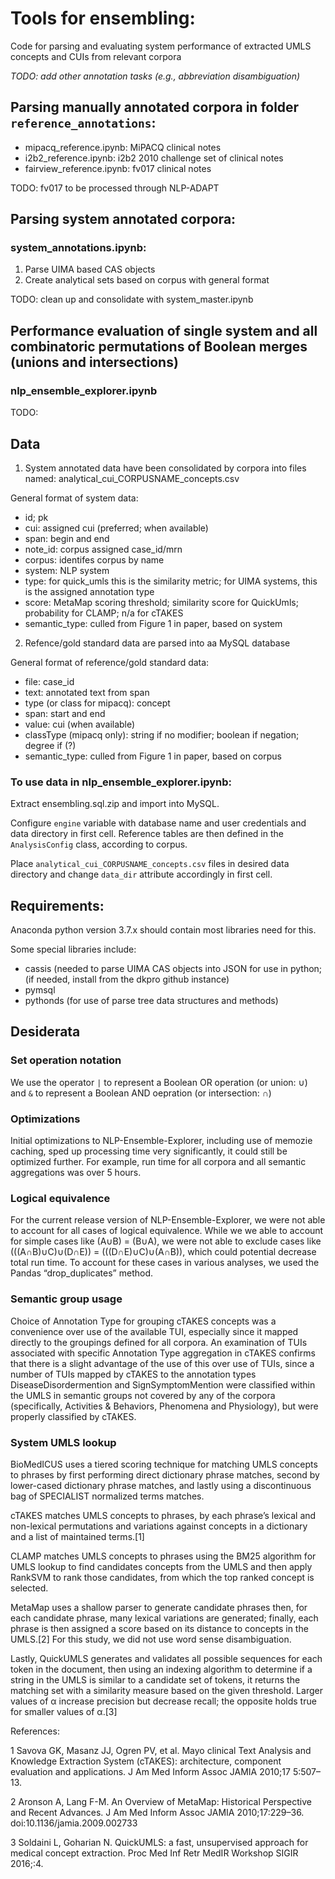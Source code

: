 # Tools for ensembling:

Code for parsing and evaluating system performance of extracted UMLS concepts and CUIs from relevant corpora

*TODO: add other annotation tasks (e.g., abbreviation disambiguation)*

## Parsing manually annotated corpora in folder `reference_annotations`:

   - mipacq_reference.ipynb: MiPACQ clinical notes
   - i2b2_reference.ipynb: i2b2 2010 challenge set of clinical notes
   - fairview_reference.ipynb: fv017 clinical notes

TODO: fv017 to be processed through NLP-ADAPT

## Parsing system annotated corpora:

  ### system_annotations.ipynb:

1. Parse UIMA based CAS objects
2. Create analytical sets based on corpus with general format

TODO: clean up and consolidate with system_master.ipynb

## Performance evaluation of single system and all combinatoric permutations of Boolean merges (unions and intersections)

  ### nlp_ensemble_explorer.ipynb

TODO:

## Data

1. System annotated data have been consolidated by corpora into files named: analytical_cui_CORPUSNAME_concepts.csv

General format of system data:

   - id; pk
   - cui: assigned cui (preferred; when available)
   - span: begin and end
   - note_id: corpus assigned case_id/mrn
   - corpus: identifes corpus by name
   - system: NLP system
   - type: for quick_umls this is the similarity metric; for UIMA systems, this is the assigned annotation type
   - score: MetaMap scoring threshold; similarity score for QuickUmls; probability for CLAMP; n/a for cTAKES 
   - semantic_type: culled from Figure 1 in paper, based on system

2. Refence/gold standard data are parsed into aa MySQL database

General format of reference/gold standard data:

   - file: case_id
   - text: annotated text from span
   - type (or class for mipacq): concept
   - span: start and end 
   - value: cui (when available)
   - classType (mipacq only): string if no modifier; boolean if negation; degree if (?)
   - semantic_type: culled from Figure 1 in paper, based on corpus

### To use data in nlp_ensemble_explorer.ipynb:

Extract ensembling.sql.zip and import into MySQL. 

Configure `engine` variable with database name and user credentials and data directory in first cell. Reference tables are then defined in the `AnalysisConfig` class, according to corpus.

Place `analytical_cui_CORPUSNAME_concepts.csv` files in desired data directory and change `data_dir` attribute accordingly in first cell.

## Requirements:

Anaconda python version 3.7.x should contain most libraries need for this.

Some special libraries include:

   - cassis (needed to parse UIMA CAS objects into JSON for use in python; (if needed, install from the dkpro github instance)
   - pymsql
   - pythonds (for use of parse tree data structures and methods)
   
## Desiderata

### Set operation notation

We use the operator `|` to represent a Boolean OR operation (or union: ∪) and `&` to represent a Boolean AND oepration (or intersection: ∩)

### Optimizations

Initial optimizations to NLP-Ensemble-Explorer, including use of memozie caching, sped up processing time very significantly, it could still be optimized further. For example, run time for all corpora and all semantic aggregations was over 5 hours. 

### Logical equivalence

For the current release version of NLP-Ensemble-Explorer, we were not able to account for all cases of logical equivalence. While we we able to account for simple cases like (A∪B) = (B∪A), we were not able to exclude cases like (((A∩B)∪C)∪(D∩E)) = (((D∩E)∪C)∪(A∩B)), which could potential decrease total run time. To account for these cases in various analyses, we used the Pandas “drop_duplicates” method.

### Semantic group usage 
Choice of Annotation Type for grouping cTAKES concepts was a convenience over use of the available TUI, especially since it mapped directly to the groupings defined for all corpora. An examination of TUIs associated with specific Annotation Type aggregation in cTAKES confirms that there is a slight advantage of the use of this over use of TUIs, since a number of TUIs mapped by cTAKES to the annotation types DiseaseDisordermention and SignSymptomMention were classified within the UMLS in semantic groups not covered by any of the corpora (specifically,  Activities & Behaviors, Phenomena and Physiology), but were properly classified by cTAKES.

### System UMLS lookup

BioMedICUS uses a tiered scoring technique for matching UMLS concepts to phrases by first performing direct dictionary phrase matches, second by lower-cased dictionary phrase matches, and lastly using a discontinuous bag of SPECIALIST normalized terms matches. 

cTAKES matches UMLS concepts to phrases, by each phrase’s lexical and non-lexical permutations and variations against concepts in a dictionary and a list of maintained terms.[1]

CLAMP matches UMLS concepts to phrases using the BM25 algorithm for UMLS lookup to find candidates concepts from the UMLS and then apply RankSVM to rank those candidates, from which the top ranked concept is selected.

MetaMap uses a shallow parser to generate candidate phrases then, for each candidate phrase, many lexical variations are generated; finally, each phrase is then assigned a score based on its distance to concepts in the UMLS.[2] For this study, we did not use word sense disambiguation.

Lastly, QuickUMLS generates and validates all possible sequences for each token in the document, then using an indexing algorithm to determine if a string in the UMLS is similar to a candidate set of tokens, it returns the matching set with a similarity measure based on the given threshold.  Larger values of α increase precision but decrease recall; the opposite holds true for smaller values of α.[3]


References:

1 Savova GK, Masanz JJ, Ogren PV, et al. Mayo clinical Text Analysis and Knowledge Extraction System (cTAKES): architecture, component evaluation and applications. J Am Med Inform Assoc JAMIA 2010;17 5:507–13.

2 Aronson A, Lang F-M. An Overview of MetaMap: Historical Perspective and Recent Advances. J Am Med Inform Assoc JAMIA 2010;17:229–36. doi:10.1136/jamia.2009.002733

3 Soldaini L, Goharian N. QuickUMLS: a fast, unsupervised approach for medical concept extraction. Proc Med Inf Retr MedIR Workshop SIGIR 2016;:4.




